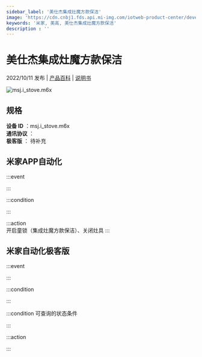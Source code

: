 ```yaml
---
sidebar_label: '美仕杰集成灶魔方款保洁'
image: 'https://cdn.cnbj1.fds.api.mi-img.com/iotweb-product-center/developer_1665562850742GWGNtTU7.png?GalaxyAccessKeyId=AKVGLQWBOVIRQ3XLEW&Expires=9223372036854775807&Signature=Ujm8lIazHpQeyi7AgWMgrbtujp0='
keywords: '米家, 美高, 美仕杰集成灶魔方款保洁'
description : ''
---
```

# 美仕杰集成灶魔方款保洁

2022/10/11 发布 | [产品百科](https://home.mi.com/webapp/content/baike/product/index.html?model=msj.i_stove.m6x/) | [说明书](https://home.mi.com/views/introduction.html?model=msj.i_stove.m6x&region=cn)

![msj.i_stove.m6x](https://cdn.cnbj1.fds.api.mi-img.com/iotweb-product-center/developer_1665562850742GWGNtTU7.png?GalaxyAccessKeyId=AKVGLQWBOVIRQ3XLEW&Expires=9223372036854775807&Signature=Ujm8lIazHpQeyi7AgWMgrbtujp0=)

## 规格  
> 
**设备 ID** ：msj.i_stove.m6x  
**通讯协议** ：  
**极客版**  ： 待补充 


## 米家APP自动化  

:::event  

:::

:::condition  

:::

:::action   
开启童锁（集成灶魔方款保洁）、关闭灶具
:::

## 米家自动化极客版  

:::event  

:::

:::condition  

:::

:::condition 可查询的状态条件  

:::

:::action  

:::

        
